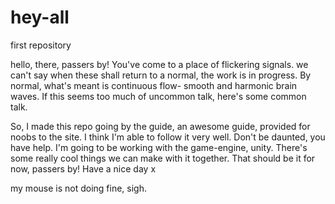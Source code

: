 # hey-all
first repository

hello, there, passers by! You've come to a place of flickering signals.
we can't say when these shall return to a normal, the work is in progress.
By normal, what's meant is continuous flow- smooth and harmonic brain waves.
If this seems too much of uncommon talk, here's some common talk.

So, I made this repo going by the guide, an awesome guide, provided for noobs to the site.
I think I'm able to follow it very well. Don't be daunted, you have help.
I'm going to be working with the game-engine, unity.
There's some really cool things we can make with it together.
That should be it for now, passers by! Have a nice day x

my mouse is not doing fine, sigh.
